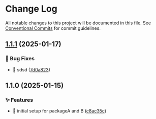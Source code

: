 # Change Log

All notable changes to this project will be documented in this file.
See [Conventional Commits](https://conventionalcommits.org) for commit guidelines.

## [1.1.1](https://github.com/asde29873012549/lang-packages/compare/package-b@1.1.0...package-b@1.1.1) (2025-01-17)

### 🐛 Bug Fixes

- 🐛 sdsd ([7d0a823](https://github.com/asde29873012549/lang-packages/commit/7d0a823e942e958b6f0a78b4ddfb67bf77b92cc4))

## 1.1.0 (2025-01-15)

### ✨ Features

- 🎸 initial setup for packageA and B ([c8ac35c](https://github.com/asde29873012549/lang-packages/commit/c8ac35c71ac34ffc42cff504a8689d91c9c551ee))
